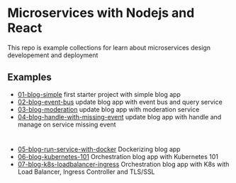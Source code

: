 # Microservices with Nodejs and React 
This repo is example collections for learn about microservices design developement and deployment

## Examples
- [01-blog-simple](01-blog-simple) first starter project with simple blog app
- [02-blog-event-bus](02-blog-event-bus) update blog app with event bus and query service
- [03-blog-moderation](03-blog-moderation) update blog app with moderation service
- [04-blog-handle-with-missing-event](04-blog-handle-with-missing-event) update blog app with handle and manage on service missing event
#
- [05-blog-run-service-with-docker](05-blog-run-service-with-docker) Dockerizing blog app
- [06-blog-kubernetes-101](06-blog-kubernetes-101) Orchestration blog app with Kubernetes 101
- [07-blog-k8s-loadbalancer-ingress](07-blog-k8s-loadbalancer-ingress) Orchestration blog app with K8s with Load Balancer, Ingress Controller and TLS/SSL